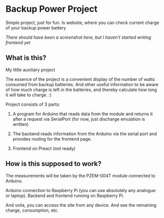 # Backup Power Project

Simple project, just for fun. Is website, where you can check current charge of your backup power battery

_There should have been a screenshot here, but I haven't started writing frontend yet_

## What is this?

My little auxiliary project

The essence of the project is a convenient display of the number of watts consumed from backup batteries. And other useful information to be aware of how much charge is left in the batteries, and thereby calculate how long it will take to charge. :)

Project consists of 3 parts:

1. A program for Arduino that reads data from the module and returns it after a request via SerialPort (for now, just discharge emulation is written)

2. The backend reads information from the Arduino via the serial port and provides routing for the frontend page.

3. Frontend on Preact (not ready)

## How is this supposed to work?

The measurements will be taken by the PZEM-004T module connected to Arduino.

Arduino connection to Raspberry Pi (you can use absolutely any analogue or laptop). Backend and frontend running on Raspberry Pi.

And voila, you can access the site from any device. And see the remaining charge, consumption, etc.
